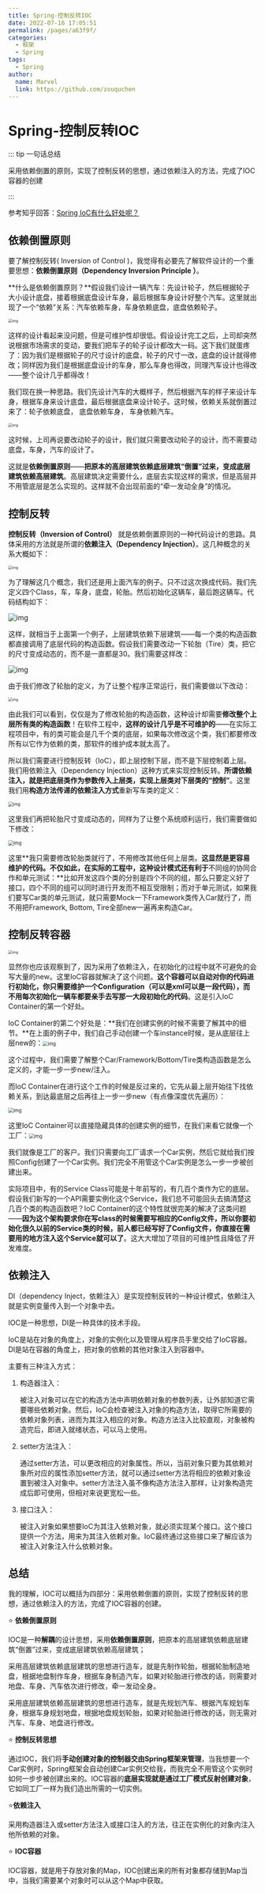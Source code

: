 ```yaml
---
title: Spring-控制反转IOC
date: 2022-07-16 17:05:51
permalink: /pages/a63f9f/
categories:
  - 框架
  - Spring
tags:
  - Spring
author: 
  name: Marvel
  link: https://github.com/zouquchen
---
```

# Spring-控制反转IOC

::: tip 一句话总结

采用依赖倒置的原则，实现了控制反转的思想，通过依赖注入的方法，完成了IOC容器的创建

:::

<!-- more -->

参考知乎回答：<a href="https://www.zhihu.com/question/23277575/answer/169698662">Spring IoC有什么好处呢？</a>

## 依赖倒置原则

要了解控制反转( Inversion of Control )，我觉得有必要先了解软件设计的一个重要思想：**依赖倒置原则（Dependency Inversion Principle ）**。

**什么是依赖倒置原则？**假设我们设计一辆汽车：先设计轮子，然后根据轮子大小设计底盘，接着根据底盘设计车身，最后根据车身设计好整个汽车。这里就出现了一个“依赖”关系：汽车依赖车身，车身依赖底盘，底盘依赖轮子。

<img src="https://raw.githubusercontent.com/zouquchen/Images/main/imgs/IOC1.png" alt="img" style="zoom: 50%;" />

这样的设计看起来没问题，但是可维护性却很低。假设设计完工之后，上司却突然说根据市场需求的变动，要我们把车子的轮子设计都改大一码。这下我们就蛋疼了：因为我们是根据轮子的尺寸设计的底盘，轮子的尺寸一改，底盘的设计就得修改；同样因为我们是根据底盘设计的车身，那么车身也得改，同理汽车设计也得改——整个设计几乎都得改！

我们现在换一种思路。我们先设计汽车的大概样子，然后根据汽车的样子来设计车身，根据车身来设计底盘，最后根据底盘来设计轮子。这时候，依赖关系就倒置过来了：轮子依赖底盘， 底盘依赖车身， 车身依赖汽车。

<img src="https://raw.githubusercontent.com/zouquchen/Images/main/imgs/ioc2.jpg" alt="img" style="zoom:50%;" />

这时候，上司再说要改动轮子的设计，我们就只需要改动轮子的设计，而不需要动底盘，车身，汽车的设计了。

这就是**依赖倒置原则**——**把原本的高层建筑依赖底层建筑“倒置”过来，变成底层建筑依赖高层建筑**。高层建筑决定需要什么，底层去实现这样的需求，但是高层并不用管底层是怎么实现的。这样就不会出现前面的“牵一发动全身”的情况。

## 控制反转

**控制反转（Inversion of Control）** 就是依赖倒置原则的一种代码设计的思路。具体采用的方法就是所谓的**依赖注入（Dependency Injection）**。这几种概念的关系大概如下：

<img src="https://raw.githubusercontent.com/zouquchen/Images/main/imgs/ioc3.jpg" alt="img" style="zoom: 50%;" />

为了理解这几个概念，我们还是用上面汽车的例子。只不过这次换成代码。我们先定义四个Class，车，车身，底盘，轮胎。然后初始化这辆车，最后跑这辆车。代码结构如下：

![img](https://raw.githubusercontent.com/zouquchen/Images/main/imgs/ioc4.png)

这样，就相当于上面第一个例子，上层建筑依赖下层建筑——每一个类的构造函数都直接调用了底层代码的构造函数。假设我们需要改动一下轮胎（Tire）类，把它的尺寸变成动态的，而不是一直都是30。我们需要这样改：

<img src="https://raw.githubusercontent.com/zouquchen/Images/main/imgs/ico5.png" alt="img"  />

由于我们修改了轮胎的定义，为了让整个程序正常运行，我们需要做以下改动：

<img src="https://raw.githubusercontent.com/zouquchen/Images/main/imgs/ioc26" alt="img" style="zoom:50%;" />

由此我们可以看到，仅仅是为了修改轮胎的构造函数，这种设计却需要**修改整个上层所有类的构造函数**！在软件工程中，**这样的设计几乎是不可维护的**——在实际工程项目中，有的类可能会是几千个类的底层，如果每次修改这个类，我们都要修改所有以它作为依赖的类，那软件的维护成本就太高了。

所以我们需要进行控制反转（IoC），即上层控制下层，而不是下层控制着上层。我们用依赖注入（Dependency Injection）这种方式来实现控制反转。**所谓依赖注入，就是把底层类作为参数传入上层类，实现上层类对下层类的“控制”**。这里我们用**构造方法传递的依赖注入方式**重新写车类的定义：

<img src="https://raw.githubusercontent.com/zouquchen/Images/main/imgs/ioc7.jpg" alt="img" style="zoom: 60%;" />

这里我们再把轮胎尺寸变成动态的，同样为了让整个系统顺利运行，我们需要做如下修改：

<img src="https://raw.githubusercontent.com/zouquchen/Images/main/imgs/ioc29.jpg" alt="img" style="zoom: 67%;" />

这里**我只需要修改轮胎类就行了，不用修改其他任何上层类。**这显然是更容易维护的代码。不仅如此，在实际的工程中，这种设计模式还有利于**不同组的协同合作和单元测试：**比如开发这四个类的分别是四个不同的组，那么只要定义好了接口，四个不同的组可以同时进行开发而不相互受限制；而对于单元测试，如果我们要写Car类的单元测试，就只需要Mock一下Framework类传入Car就行了，而不用把Framework, Bottom, Tire全部new一遍再来构造Car。



## 控制反转容器

<img src="https://raw.githubusercontent.com/zouquchen/Images/main/imgs/ioc11.jpg" alt="img" style="zoom: 50%;" />



显然你也应该观察到了，因为采用了依赖注入，在初始化的过程中就不可避免的会写大量的new。这里IoC容器就解决了这个问题。**这个容器可以自动对你的代码进行初始化，你只需要维护一个Configuration（可以是xml可以是一段代码），而不用每次初始化一辆车都要亲手去写那一大段初始化的代码**。这是引入IoC Container的第一个好处。

IoC Container的第二个好处是：**我们在创建实例的时候不需要了解其中的细节。**在上面的例子中，我们自己手动创建一个车instance时候，是从底层往上层new的：<img src="https://raw.githubusercontent.com/zouquchen/Images/main/imgs/ioc16.jpg" alt="img" style="zoom:67%;" />

这个过程中，我们需要了解整个Car/Framework/Bottom/Tire类构造函数是怎么定义的，才能一步一步new/注入。

而IoC Container在进行这个工作的时候是反过来的，它先从最上层开始往下找依赖关系，到达最底层之后再往上一步一步new（有点像深度优先遍历）：

<img src="https://raw.githubusercontent.com/zouquchen/Images/main/imgs/ioc13.jpg" alt="img" style="zoom:67%;" />

这里IoC Container可以直接隐藏具体的创建实例的细节，在我们来看它就像一个工厂：<img src="https://raw.githubusercontent.com/zouquchen/Images/main/imgs/ioc14.jpg" alt="img" style="zoom:67%;" />

我们就像是工厂的客户。我们只需要向工厂请求一个Car实例，然后它就给我们按照Config创建了一个Car实例。我们完全不用管这个Car实例是怎么一步一步被创建出来。

实际项目中，有的Service Class可能是十年前写的，有几百个类作为它的底层。假设我们新写的一个API需要实例化这个Service，我们总不可能回头去搞清楚这几百个类的构造函数吧？IoC Container的这个特性就很完美的解决了这类问题——**因为这个架构要求你在写class的时候需要写相应的Config文件，所以你要初始化很久以前的Service类的时候，前人都已经写好了Config文件，你直接在需要用的地方注入这个Service就可以了**。这大大增加了项目的可维护性且降低了开发难度。

## 依赖注入

DI（dependency Inject，依赖注入）是实现控制反转的一种设计模式，依赖注入就是实例变量传入到一个对象中去。

IOC是一种思想，DI是一种具体的技术手段。

IoC是站在对象的角度上，对象的实例化以及管理从程序员手里交给了IoC容器。DI是站在容器的角度上，把对象的依赖的其他对象注入到容器中。

主要有三种注入方式：

1. 构造器注入：

   被注入对象可以在它的构造方法中声明依赖对象的参数列表，让外部知道它需要哪些依赖对象。然后，IoC会检查被注入对象的构造方法，取得它所需要的依赖对象列表，进而为其注入相应的对象。构造方法注入比较直观，对象被构造完后，即进入就绪状态，可以马上使用。

2. setter方法注入：

   通过setter方法，可以更改相应的对象属性。所以，当前对象只要为其依赖对象所对应的属性添加setter方法，就可以通过setter方法将相应的依赖对象设置到被注入对象中。setter方法注入虽不像构造方法注入那样，让对象构造完成后即可使用，但相对来说更宽松一些。

3. 接口注入：

   被注入对象如果想要IoC为其注入依赖对象，就必须实现某个接口。这个接口提供一个方法，用来为其注入依赖对象。IoC最终通过这些接口来了解应该为被注入对象注入什么依赖对象。

## 总结

我的理解，IOC可以概括为四部分：采用依赖倒置的原则，实现了控制反转的思想，通过依赖注入的方法，完成了IOC容器的创建。

⭐ **依赖倒置原则**

IOC是一种**解耦**的设计思想，采用**依赖倒置原则**，把原本的高层建筑依赖底层建筑“倒置”过来，变成底层建筑依赖高层建筑；

采用高层建筑依赖底层建筑的思想进行造车，就是先制作轮胎，根据轮胎制造地盘，根据地盘制作车身，根据车身制造汽车，如果对轮胎进行修改的话，则需要对地盘、车身、汽车依次进行修改，牵一发动全身。

采用底层建筑依赖高层建筑的思想进行造车，就是先规划汽车、根据汽车规划车身，根据车身规划地盘，根据地盘规划轮胎，如果对轮胎进行修改的话，则无需对汽车、车身、地盘进行修改。

⭐ **控制反转思想**

通过IOC，我们将**手动创建对象的控制器交由Spring框架来管理**，当我想要一个Car实例时，Spring框架会自动创建Car实例交给我，而我完全不用管这个实例时如何一步步被创建出来的。IOC容器的**底层实现就是通过工厂模式反射创建对象**，它如同工厂一样为我们造出所需的一切实例。

⭐**依赖注入**

采用构造器注入或setter方法注入或接口注入的方法，往正在实例化的对象内注入他所依赖的对象。

⭐ **IOC容器**

IOC容器，就是用于存放对象的Map，IOC创建出来的所有对象都存储到Map当中，当我们需要某个对象时可以从这个Map中获取。
